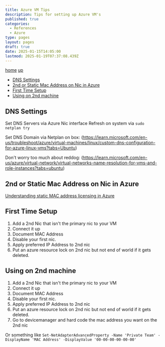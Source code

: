 ```yaml
---
title: Azure VM Tips
description: Tips for setting up Azure VM's
published: true
categories:
  - References
  - Azure
type: pages
layout: pages
draft: true
date: 2025-01-15T14:05:00
lastmod: 2025-01-19T07:37:08.439Z
---
```


[home](/) [up](./)
<!--- cSpell:disable --->
* [DNS Settings](#dns-settings)
* [2nd or Static Mac Address on Nic in Azure](#2nd-or-static-mac-address-on-nic-in-azure)
* [First Time Setup](#first-time-setup)
* [Using on 2nd machine](#using-on-2nd-machine)
<!--- cSpell:enable --->

## DNS Settings

Set DNS Servers via Azure Nic interface
Refresh on system via `sudo netplan try`

Set DNS Domain via Netplan on box: (<https://learn.microsoft.com/en-us/troubleshoot/azure/virtual-machines/linux/custom-dns-configuration-for-azure-linux-vms?tabs=Ubuntu>)

Don't worry too much about reddog: (<https://learn.microsoft.com/en-us/azure/virtual-network/virtual-networks-name-resolution-for-vms-and-role-instances?tabs=ubuntu>)

## 2nd or Static Mac Address on Nic in Azure

[Understanding static MAC address licensing in Azure](https://techcommunity.microsoft.com/blog/itopstalkblog/understanding-static-mac-address-licensing-in-azure/1386187)

## First Time Setup

1. Add a 2nd Nic that isn't the primary nic to your VM
2. Connect it up
3. Document MAC Address
4. Disable your first nic.
5. Apply preferred IP Address to 2nd nic
6. Put an azure resource lock on 2nd nic but not end of world if it gets deleted.

## Using on 2nd machine

1. Add a 2nd Nic that isn't the primary nic to your VM
2. Connect it up
3. Document MAC Address
4. Disable your first nic.
5. Apply preferred IP Address to 2nd nic
6. Put an azure resource lock on 2nd nic but not end of world if it gets deleted.
7. Go to devicemanager and hard code the mac address you want on the 2nd nic

Or something like `Set-NetAdapterAdvancedProperty -Name 'Private Team' -DisplayName 'MAC Address' -DisplayValue '00-00-00-00-00-00'`
